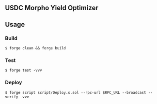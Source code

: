 ## USDC Morpho Yield Optimizer

## Usage

### Build

```shell
$ forge clean && forge build
```

### Test

```shell
$ forge test -vvv
```

### Deploy

```shell
$ forge script script/Deploy.s.sol --rpc-url $RPC_URL --broadcast --verify -vvv
```
